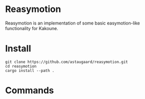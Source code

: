 # Reasymotion
Reasymotion is an implementation of some basic easymotion-like functionality for Kakoune.

# Install
```
git clone https://github.com/astaugaard/reasymotion.git
cd reasymotion
cargo install --path .
```

# Commands
